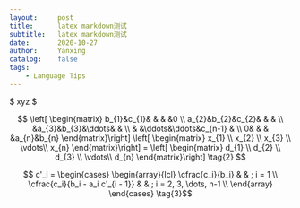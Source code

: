 ```yaml
---
layout:     post
title:      latex markdown测试
subtitle:   latex markdown测试
date:       2020-10-27
author:     Yanxing
catalog:    false
tags:
    - Language Tips
---
```

$
xyz
$


$$ 
\left[ \begin{matrix}
	b_{1}&c_{1}& & & &0 \\
	a_{2}&b_{2}&c_{2}& & & \\ 
	 &a_{3}&b_{3}&\ddots& &  \\
	 & &\ddots&\ddots&c_{n-1} & \\
	0& & & &a_{n}&b_{n}
\end{matrix}\right] 
\left[ \begin{matrix}
	x_{1} \\
	x_{2} \\ 
	x_{3} \\
	\vdots\\
	x_{n}
\end{matrix}\right]  = 
\left[ \begin{matrix}
	d_{1} \\
	d_{2} \\ 
	d_{3} \\
	\vdots\\
	d_{n}
\end{matrix}\right]
\tag{2}
$$

$$ c'_i =
\begin{cases} 
\begin{array}{lcl}
  \cfrac{c_i}{b_i}                   & & ; i = 1 \\
  \cfrac{c_i}{b_i - a_i c'_{i - 1}}  & & ; i = 2, 3, \dots, n-1 \\
\end{array}
\end{cases}
\tag{3}$$